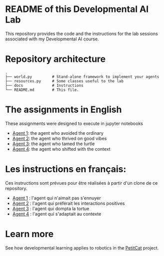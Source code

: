 # README of this Developmental AI Lab

This repository provides the code and the instructions for the lab sessions associated with my Developmental AI course.

# Repository architecture

```
.
├── world.py         # Stand-alone framework to implement your agents
├── resources.py     # Some classes useful to the lab
├── docs             # Instructions
└── README.md        # This file.
```

# The assignments in English

These assignments were designed to execute in jupyter notebooks

* [Agent 1](docs/agent1.ipynb): the agent who avoided the ordinary
* [Agent 2](docs/agent2.ipynb): the agent who thrived on good vibes
* [Agent 3](docs/agent3.ipynb): the agent who tamed the turtle
* [Agent 4](docs/agent4.ipynb): the agent who shifted with the context

# Les instructions en français:

Ces instructions sont prévues pour être réalisées à partir d'un clone de ce repository.

* [Agent 1](docs/Agent-1.md) : l'agent qui n'aimait pas s'ennuyer
* [Agent 2](docs/Agent-2.md) : l'agent qui préférait les interactions positives
* [Agent 3](docs/Agent-3.md) : l'agent qui dompta la tortue
* [Agent 4](docs/Agent-4.md) : l'agent qui s'adaptait au contexte

# Learn more

See how developmental learning applies to robotics in the [PetitCat](https://github.com/OlivierGeorgeon/osoyoo) project.